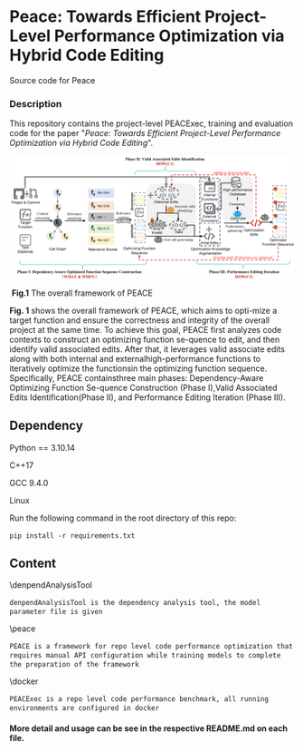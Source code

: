 # Peace: Towards Efficient Project-Level Performance Optimization via Hybrid Code Editing
Source code for Peace



### Description

This repository contains the project-level PEACExec, training and evaluation code for the paper "*Peace: Towards Efficient Project-Level Performance Optimization via Hybrid Code Editing*".



![image-20250315152714098](framework.png)

​									  **Fig.1** The overall framework of PEACE

**Fig. 1** shows the overall framework of PEACE, which aims to opti-mize a target function and ensure the correctness and integrity of the overall project at the same time. To achieve this goal, PEACE first analyzes code contexts to construct an optimizing function se-quence to edit, and then identify valid associated edits. After that, it leverages valid associate edits along with both internal and externalhigh-performance functions to iteratively optimize the functionsin the optimizing function sequence. Specifically, PEACE containsthree main phases: Dependency-Aware Optimizing Function Se-quence Construction (Phase I),Valid Associated Edits Identification(Phase II), and Performance Editing Iteration (Phase III).



## Dependency

Python == 3.10.14

C++17

GCC 9.4.0

Linux

Run the following command in the root directory of this repo:

```shell
pip install -r requirements.txt
```



 

## Content

\denpendAnalysisTool

```
denpendAnalysisTool is the dependency analysis tool, the model parameter file is given
```

\peace

```
PEACE is a framework for repo level code performance optimization that requires manual API configuration while training models to complete the preparation of the framework
```

\docker

```
PEACExec is a repo level code performance benchmark, all running environments are configured in docker
```



#### More detail and usage can be see in the respective README.md on each file. 



